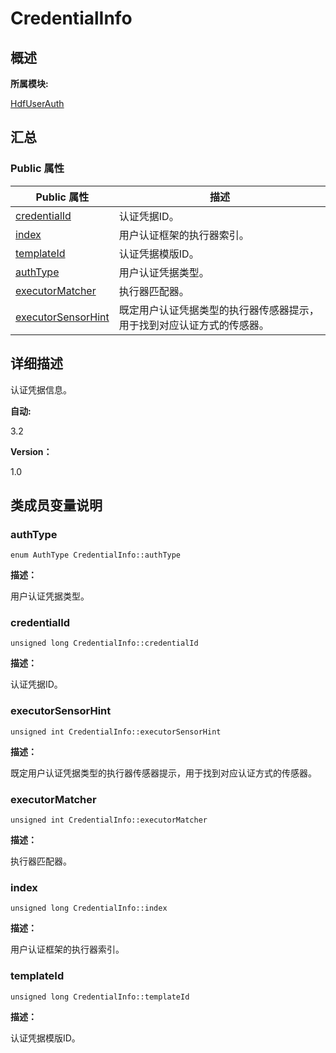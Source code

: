 # CredentialInfo


## **概述**

**所属模块:**

[HdfUserAuth](_hdf_user_auth.md)


## **汇总**


### Public 属性

  | Public&nbsp;属性 | 描述 | 
| -------- | -------- |
| [credentialId](#credentialid) | 认证凭据ID。 | 
| [index](#index) | 用户认证框架的执行器索引。 | 
| [templateId](#templateid) | 认证凭据模版ID。 | 
| [authType](#authtype) | 用户认证凭据类型。 | 
| [executorMatcher](#executormatcher) | 执行器匹配器。 | 
| [executorSensorHint](#executorsensorhint) | 既定用户认证凭据类型的执行器传感器提示，用于找到对应认证方式的传感器。 | 


## **详细描述**

认证凭据信息。

**自动:**

3.2

**Version：**

1.0


## **类成员变量说明**


### authType

  
```
enum AuthType CredentialInfo::authType
```

**描述：**

用户认证凭据类型。


### credentialId

  
```
unsigned long CredentialInfo::credentialId
```

**描述：**

认证凭据ID。


### executorSensorHint

  
```
unsigned int CredentialInfo::executorSensorHint
```

**描述：**

既定用户认证凭据类型的执行器传感器提示，用于找到对应认证方式的传感器。


### executorMatcher

  
```
unsigned int CredentialInfo::executorMatcher
```

**描述：**

执行器匹配器。


### index

  
```
unsigned long CredentialInfo::index
```

**描述：**

用户认证框架的执行器索引。


### templateId

  
```
unsigned long CredentialInfo::templateId
```

**描述：**

认证凭据模版ID。
